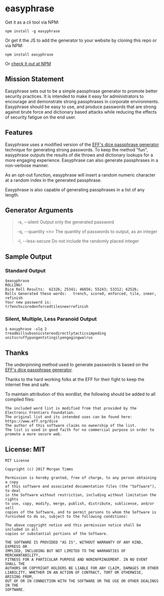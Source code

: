# easyphrase

Get it as a cli tool via NPM:

`npm install -g easyphrase`

Or get it the JS to add the generator to your website by cloning this repo or via NPM:

`npm install easyphrase`

Or [check it out at NPM][npm]

## Mission Statement

Easyphrase sets out to be a simple passphrase generator to promote better security practices.
 It is intended to make it easy for administrators to encourage and demonstrate strong passphrases in corporate environments.
 Easyphrase should be easy to use, and produce passwords that are strong against brute force and dictionary based attacks while reducing the effects of security fatigue on the end user.

## Features

Easyphrase uses a modified version of the [EFF's dice passphrase generator][eff] technique for generating strong passwords.
 To keep the method "fun", easyphrase outputs the results of die throws and dictionary lookups for a more engaging experience.
 Easyphrase can also generate passphrases in a non-verbose manner.

As an opt-out function, easyphrase will insert a random numeric character at a random index in the generated passphrase.

Easyphrase is also capable of generating passphrases in a list of any length.

## Generator Arguments


>-s, --silent        Output only the generated password
>
>-q, --quantity \<n\>  The quantity of passwords to output, as an integer
>
>-l, --less-secure   Do not include the randomly placed integer

## Sample Output

### Standard Output

``` text
$easyphrase
ROLLING!
Dice Roll Results:  62326; 25341; 46656; 55243; 53312; 62526;
Rolls Generated these words:   trench, scored, enforced, tile, sneer, refinish
Your new password is:
tr7enchscoredenforcedtilesneerrefinish
```


### Silent, Multiple, Less Paranoid Output

``` text
$ easyphrase -slq 2
treadmillsubsonicstereodirectlytacticsimpeding
unitscruffypungentstingilyengagingwalrus
```

## Thanks

The underpinning method used to generate passwords is based on the [EFF's dice passphrase generator][eff].

 Thanks to the hard working folks at the EFF for their fight to keep the internet free and safe.

To maintain attribution of this wordlist, the following should be added to all compiled files:

``` text
The included word list is modified from that provided by the Electronic Frontiers Foundation.
The original list and its intended uses can be found here: https://www.eff.org/dice
The author of this software claims no ownership of the list.
The list is used in good faith for no commercial purpose in order to promote a more secure web.
```

## License: MIT

``` text
MIT License

Copyright (c) 2017 Morgan Timms

Permission is hereby granted, free of charge, to any person obtaining a copy
of this software and associated documentation files (the "Software"), to deal
in the Software without restriction, including without limitation the rights
to use, copy, modify, merge, publish, distribute, sublicense, and/or sell
copies of the Software, and to permit persons to whom the Software is
furnished to do so, subject to the following conditions:

The above copyright notice and this permission notice shall be included in all
copies or substantial portions of the Software.

THE SOFTWARE IS PROVIDED "AS IS", WITHOUT WARRANTY OF ANY KIND, EXPRESS OR
IMPLIED, INCLUDING BUT NOT LIMITED TO THE WARRANTIES OF MERCHANTABILITY,
FITNESS FOR A PARTICULAR PURPOSE AND NONINFRINGEMENT. IN NO EVENT SHALL THE
AUTHORS OR COPYRIGHT HOLDERS BE LIABLE FOR ANY CLAIM, DAMAGES OR OTHER
LIABILITY, WHETHER IN AN ACTION OF CONTRACT, TORT OR OTHERWISE, ARISING FROM,
OUT OF OR IN CONNECTION WITH THE SOFTWARE OR THE USE OR OTHER DEALINGS IN THE
SOFTWARE.
```

[eff]: https://www.eff.org/dice "Electronic Frontiers Foundation Dice Based Password Generator"
[npm]: https://www.npmjs.com/package/easyphrase "easyphrase NPM package page"